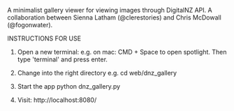 A minimalist gallery viewer for viewing images through DigitalNZ API. A collaboration between Sienna Latham (@clerestories) and Chris McDowall (@fogonwater).


INSTRUCTIONS FOR USE
1) Open a new terminal:
e.g. on mac: CMD + Space to open spotlight. Then type 'terminal' and press enter.

2) Change into the right directory
e.g. cd web/dnz_gallery

3) Start the app
python dnz_gallery.py

4) Visit: http://localhost:8080/
